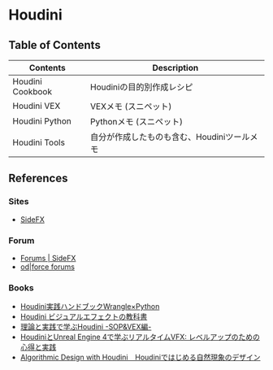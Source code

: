 # Houdini

## Table of Contents

Contents          | Description
----------------- | ----------------------------------------
Houdini Cookbook  | Houdiniの目的別作成レシピ
Houdini VEX       | VEXメモ (スニペット)
Houdini Python    | Pythonメモ (スニペット)
Houdini Tools     | 自分が作成したものも含む、Houdiniツールメモ

## References

### Sites

- [SideFX](https://www.sidefx.com)

### Forum

- [Forums | SideFX](https://www.sidefx.com/forum/)
- [od|force forums](https://forums.odforce.net)

### Books

- [Houdini実践ハンドブックWrangle×Python](https://amzn.to/3k1nDGD)
- [Houdini ビジュアルエフェクトの教科書](https://amzn.to/3fkn6fe)
- [理論と実践で学ぶHoudini -SOP&VEX編-](https://amzn.to/33hPpsy)
- [HoudiniとUnreal Engine 4で学ぶリアルタイムVFX: レベルアップのための心得と実践](https://amzn.to/3k1z01m)
- [Algorithmic Design with Houdini　Houdiniではじめる自然現象のデザイン](https://amzn.to/31c7KEV)